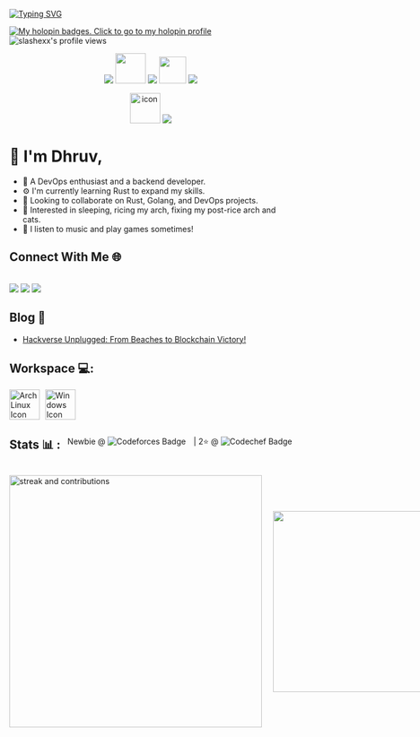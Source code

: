 <a href="https://git.io/typing-svg"><img src="https://readme-typing-svg.demolab.com?font=Fira+Code&weight=350&duration=3000&pause=1000&vCenter=true&random=true&width=300&height=40&lines=I'm+a+programmer;I'm+a+bathroom+singer;I'm+an+overthinker;I'm+a+Java+developer;I'm+a+gamer;I'm+a+DevOps+enthusiast;I'm+a+Web+Developer;I'm+a+gacha+addict;I'm+a+daydreamer;I'm+a+pluviophile;I'm+a+sleepyhead;I'm+an+arch+user+btw" alt="Typing SVG" /></a>

[![My holopin badges. Click to go to my holopin profile](https://holopin.me/slashex)](https://holopin.io/@slashex)
![slashexx's profile views](https://komarev.com/ghpvc/?username=slashexx)

<p align="center">
    <img src="https://skillicons.dev/icons?i=java,nextjs,ts,go,docker" />
    <img src="https://techstack-generator.vercel.app/kubernetes-icon.svg" width="54" height="54" />
    <img src="https://skillicons.dev/icons?i=jenkins" />
    <img src="https://user-images.githubusercontent.com/25181517/192599922-3a8ceb1c-ff1d-40bc-b73c-99ea1182d8ad.png" width="48" height="48">
    <img src="https://skillicons.dev/icons?i=git,githubactions,linux,github" />
</p>

<p align="center">
    <img src="https://techstack-generator.vercel.app/react-icon.svg" alt="icon" width="54" height="54" />
    <img src="https://skillicons.dev/icons?i=python,tailwind,solidity,flask,js,nodejs,express,firebase,jest,c,cpp,mysql,bootstrap" />
</p>
<h1><strong>💫 I'm Dhruv,</strong></h1>
<ul>
  <li>🔭 A DevOps enthusiast and a backend developer.</li>
  <li>⚙️ I'm currently learning Rust to expand my skills.</li>
  <li>👯 Looking to collaborate on Rust, Golang, and DevOps projects.</li>
  <li>🌱 Interested in sleeping, ricing my arch, fixing my post-rice arch and cats.</li>
  <li>🎵 I listen to music and play games sometimes!</li>
</ul>


<h2><strong>Connect With Me 🌐 </strong></h2><br>
<a href="https://www.linkedin.com/in/dhruvpuri-slashex/"><img src="https://img.shields.io/badge/LinkedIn-0077B5?style=for-the-badge&logo=linkedin&logoColor=white" alttext="LinkedIn"></a> 
<a href="mailto:dhruvpuri.35@gmail.com"><img src="https://img.shields.io/badge/Gmail-D14836?style=for-the-badge&logo=gmail&logoColor=white" alttext="Email"></a> 
<a href="https://discord.com/users/755315712226099300"><img src="https://img.shields.io/badge/Discord-5865F2?style=for-the-badge&logo=discord&logoColor=white" alttext="Discord"></a>

<h2> Blog 📝 </h2>
<ul>
    <li><a href="https://blog.pointblank.club/beaches-to-blockchain-a-story-of-winning-nitk-2/">Hackverse Unplugged: From Beaches to Blockchain Victory!</a></li>
</ul>
<div>
    <h2><strong>Workspace 💻: </strong></h2>
    <div style="display: flex; gap: 10px; align-items: center;">
        <img src="https://skillicons.dev/icons?i=arch" alt="Arch Linux Icon" style="height: 54px;">
        <img src="https://skillicons.dev/icons?i=windows" alt="Windows Icon" style="height: 54px; width: auto;">
    </div>
</div>

<div style="display: flex; justify-content: space-between; align-items: center;">
    <h2><strong>Stats 📊 :</strong></h2>
    <div>
        <span>Newbie @</span>
        <img src="https://img.shields.io/badge/Codeforces-906-blue" alt="Codeforces Badge" style="margin-right: 10px;">
         | <span>2⭐ @</span>
        <img src="https://img.shields.io/badge/Codechef-1414-brown" alt="Codechef Badge">
    </div>
</div>
<br>

<div style="display: flex; gap: 20px; align-items: center;">
  <img src="https://github-readme-streak-stats.herokuapp.com/?user=slashexx&theme=midnight-purple&hide_border=true" width="450" alt="streak and contributions"/>
  <img src="https://github-readme-stats.vercel.app/api/top-langs/?username=slashexx&theme=midnight-purple&hide=javascript,html,css,ejs,tex&show_icons=true&hide_border=true&layout=compact" width="323" />
</div>


